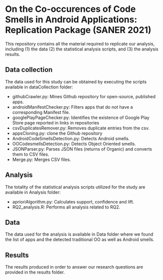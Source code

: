 # On the Co-occurences of Code Smells in Android Applications: Replication Package (SANER 2021)
This repository contains all the material required to replicate our analysis, including (1) the data (2) the statistical analysis scripts, and (3) the analysis results.



Data collection
---------------
The data used for this study can be obtained by executing the scripts available in dataCollection folder: 

* githubCrawler.py: Mines Github repository for open-source, published apps.
* androidManifestChecker.py: Filters apps that do not have a corresponding Manifest file. 
* googlePlayPageChecker.py: Identifies the existence of Google Play Store page reported in links in repositories
* csvDuplicatesRemover.py: Removes duplicate entries from the csv.  
* appsCloning.py: clone the Github repository
* AndroidCodeSmellsDetection.py: Detects Android smells.
* OOCodesmellsDetection.py: Detects Object Oriented smells.
* JSONParser.py: Parses JSON files (returns of Organic) and converts them to CSV files.
* Merge.py: Merges CSV files. 

Analysis 
---------------
The totality of the statistical analysis scripts utilized for the study are available in Analysis folder: 

* aprioriAlgorithm.py: Calculates support, confidence and lift.
* RQ2_analysis.R: Performs all analysis related to RQ2.

Data
---------------
The data used for the analysis is available in Data folder where we found the list of apps and the detected traditional OO as well as Android smells.

Results 
---------------
The results produced in order to answer our research questions are provided in the results folder. 
